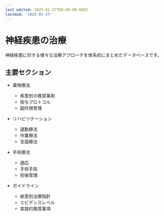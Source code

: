 ```yaml
---
last_edited: 2025-02-27T00:00:00.000Z
lastmod: '2025-02-27'
---
```






# 神経疾患の治療

神経疾患に対する様々な治療アプローチを体系的にまとめたデータベースです。

## 主要セクション

- 薬物療法
  - 疾患別の推奨薬剤
  - 投与プロトコル
  - 副作用管理

- リハビリテーション
  - 運動療法
  - 作業療法
  - 言語療法

- 手術療法
  - 適応
  - 手術手技
  - 術後管理

- ガイドライン
  - 疾患別治療指針
  - エビデンスレベル
  - 実践的推奨事項 
